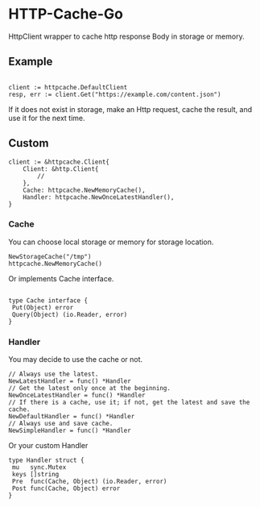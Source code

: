 # HTTP-Cache-Go

HttpClient wrapper to cache http response Body in storage or memory.

## Example

```golang

client := httpcache.DefaultClient
resp, err := client.Get("https://example.com/content.json")

```

If it does not exist in storage, make an Http request, cache the result, and use it for the next time.

## Custom

```golang
client := &httpcache.Client{
    Client: &http.Client{
        // 
    },
    Cache: httpcache.NewMemoryCache(),
    Handler: httpcache.NewOnceLatestHandler(),
}

```

### Cache

You can choose local storage or memory for storage location.

```golang
NewStorageCache("/tmp")
httpcache.NewMemoryCache()
```

Or implements Cache interface.

```golang

type Cache interface {
 Put(Object) error
 Query(Object) (io.Reader, error)
}
```

### Handler

You may decide to use the cache or not.

```golang
// Always use the latest.
NewLatestHandler = func() *Handler
// Get the latest only once at the beginning.
NewOnceLatestHandler = func() *Handler
// If there is a cache, use it; if not, get the latest and save the cache.
NewDefaultHandler = func() *Handler
// Always use and save cache.
NewSimpleHandler = func() *Handler
```

Or your custom Handler

```golang
type Handler struct {
 mu   sync.Mutex
 keys []string
 Pre  func(Cache, Object) (io.Reader, error)
 Post func(Cache, Object) error
}
```

